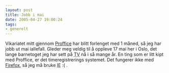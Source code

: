 ```yaml
---
layout: post
title: Jobb i mai
date: 2005-04-27 19:00:24
tags: 
- generelt
---
```

Vikariatet mitt gjennom <a href="http://www.proffice.no/">Proffice</a> har blitt forlenget med 1 måned, så jeg har jobb ut mai iallefall. Gleder meg veldig til å oppleve 17 mai her i Oslo, det lange barnetoget jeg har sett på <abbr title="Television">TV</abbr> nå i så mange år. En ting som er litt kipt med Proffice, er det timeregistrerings systemet. Det fungerer ikke med <a href="http://www.mozilla.org/products/firefox/">Firefox</a>, så jeg må bruke <abbr title="Internet Explorer">IE</abbr> :( .
